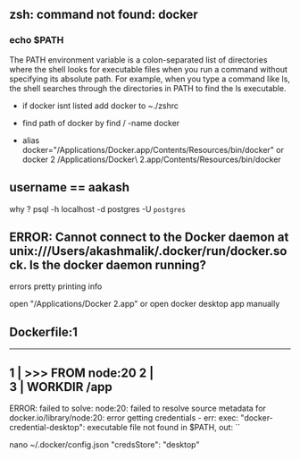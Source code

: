 ## zsh: command not found: docker
### echo $PATH
The PATH environment variable is a colon-separated list of directories where the shell looks for executable files when you run a command without specifying its absolute path. For example, when you type a command like ls, the shell searches through the directories in PATH to find the ls executable.
- if docker isnt listed add docker to ~./zshrc

- find path of docker by find / -name docker 
- alias docker="/Applications/Docker.app/Contents/Resources/bin/docker"
or docker 2
/Applications/Docker\ 2.app/Contents/Resources/bin/docker


## username == aakash 
why ? psql -h localhost -d postgres -U `postgres`


## ERROR: Cannot connect to the Docker daemon at unix:///Users/akashmalik/.docker/run/docker.sock. Is the docker daemon running?
errors pretty printing info

 open "/Applications/Docker 2.app"
 or open docker desktop app manually


 ## Dockerfile:1
--------------------
   1 | >>> FROM node:20
   2 |     
   3 |     WORKDIR  /app
--------------------
ERROR: failed to solve: node:20: failed to resolve source metadata for docker.io/library/node:20: error getting credentials - err: exec: "docker-credential-desktop": executable file not found in $PATH, out: ``


nano ~/.docker/config.json
"credsStore": "desktop"
